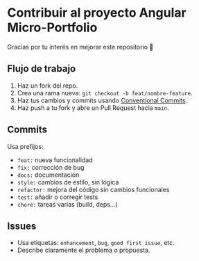 

# Contribuir al proyecto Angular Micro-Portfolio

Gracias por tu interés en mejorar este repositorio 🙌

## Flujo de trabajo
1. Haz un fork del repo.
2. Crea una rama nueva: `git checkout -b feat/nombre-feature`.
3. Haz tus cambios y commits usando [Conventional Commits](https://www.conventionalcommits.org/).
4. Haz push a tu fork y abre un Pull Request hacia `main`.

## Commits
Usa prefijos:
- `feat:` nueva funcionalidad
- `fix:` corrección de bug
- `docs:` documentación
- `style:` cambios de estilo, sin lógica
- `refactor:` mejora del código sin cambios funcionales
- `test:` añadir o corregir tests
- `chore:` tareas varias (build, deps…)

## Issues
- Usa etiquetas: `enhancement`, `bug`, `good first issue`, etc.
- Describe claramente el problema o propuesta.